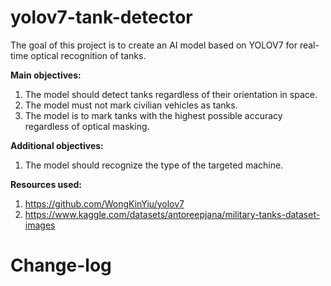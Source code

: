 
# yolov7-tank-detector

The goal of this project is to create an AI model based on YOLOV7 for real-time optical recognition of tanks. 

 **Main objectives:**
1. The model should detect tanks regardless of their orientation in space.
2. The model must not mark civilian vehicles as tanks. 
3. The model is to mark tanks with the highest possible accuracy regardless of optical masking.

 **Additional objectives:**
1. The model should recognize the type of the targeted machine.

**Resources used:**
1. https://github.com/WongKinYiu/yolov7
2. https://www.kaggle.com/datasets/antoreepjana/military-tanks-dataset-images


# Change-log



